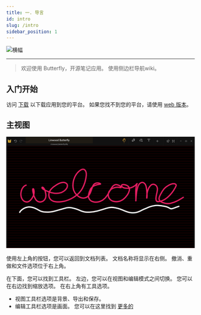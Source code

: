 ```yaml
---
title: 一. 导言
id: intro
slug: /intro
sidebar_position: 1
---
```



![横幅](/img/banner.png)

---

> 欢迎使用 Butterfly，开源笔记应用。 使用侧边栏导航wiki。

## 入门开始

访问 [下载](/downloads) 以下载应用到您的平台。 如果您找不到您的平台，请使用 [web 版本](https://v1.web.butterfly.linwood.dev)。

## 主视图

![主视图](main.png)

使用左上角的按钮，您可以返回到文档列表。 文档名称将显示在右侧。 撤消、重做和文件选项位于右上角。

在下面，您可以找到工具栏。 左边，您可以在视图和编辑模式之间切换。 您可以在右边找到缩放选项。 在右上角有工具选项。

- 视图工具栏选项是背景、导出和保存。
- 编辑工具栏选项是画面。 您可以在这里找到 [更多的](background)
